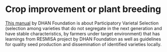 # Crop improvement or plant breeding

[This manual](https://www.dhan.org/smallmilletfoundation/document/production/A-Manual-on-Participatory-Varietal-Selection.pdf) by DHAN Foundation is about Participatory Varietal Selection (selection among varieties that do not segregate in the next generation and have stable characteristics, by farmers under target environment) that has learnings from RESMISA project by DHAN Foundation as well as guidelines for quality seed production and dissemination of identified varieties locally.&#x20;
